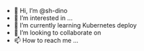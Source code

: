 - 👋 Hi, I’m @sh-dino
- 👀 I’m interested in ...
- 🌱 I’m currently learning Kubernetes deploy
- 💞️ I’m looking to collaborate on 
- 📫 How to reach me ...

<!---
sh-dino/sh-dino is a ✨ special ✨ repository because its `README.md` (this file) appears on your GitHub profile.
You can click the Preview link to take a look at your changes.
--->
